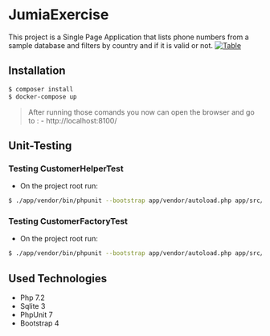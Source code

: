 # JumiaExercise
This project is a Single Page Application that lists phone numbers from a sample database and filters by country and if it is valid or not.
[![Table](https://i.imgur.com/qAGLUjd.png)](https://i.imgur.com/qAGLUjd.png)

## Installation

```bash
$ composer install
$ docker-compose up
```
> After running those comands you now can open the browser and go to : - http://localhost:8100/

## Unit-Testing

### Testing CustomerHelperTest
- On the project root run:
```sh
$ ./app/vendor/bin/phpunit --bootstrap app/vendor/autoload.php app/src/tests/helpers/CustomerHelperTest
```
### Testing CustomerFactoryTest
- On the project root run:
```sh
$ ./app/vendor/bin/phpunit --bootstrap app/vendor/autoload.php app/src/tests/factories/CustomerFactoryTest
```
## Used Technologies
- Php 7.2
- Sqlite 3
- PhpUnit 7
- Bootstrap 4
